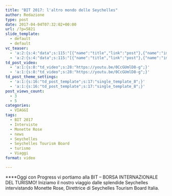 ```yaml
---
title: "BIT 2017: l'altro mondo delle Seychelles"
author: Redazione
type: post
date: 2017-04-04T07:32:02+00:00
url: /?p=5821
slide_template:
  - default
  - default
vc_teaser:
  - 'a:2:{s:4:"data";s:115:"[{"name":"title","link":"post"},{"name":"image","image":"featured","link":"none"},{"name":"text","mode":"excerpt"}]";s:7:"bgcolor";s:0:"";}'
  - 'a:2:{s:4:"data";s:115:"[{"name":"title","link":"post"},{"name":"image","image":"featured","link":"none"},{"name":"text","mode":"excerpt"}]";s:7:"bgcolor";s:0:"";}'
td_post_video:
  - 'a:1:{s:8:"td_video";s:28:"https://youtu.be/0CcGUmlD8-g";}'
  - 'a:1:{s:8:"td_video";s:28:"https://youtu.be/0CcGUmlD8-g";}'
td_post_theme_settings:
  - 'a:1:{s:16:"td_post_template";s:17:"single_template_8";}'
  - 'a:1:{s:16:"td_post_template";s:17:"single_template_8";}'
post_views_count:
  - 3
  - 5
categories:
  - VIAGGI
tags:
  - BIT 2017
  - Interviste
  - Monette Rose
  - news
  - Seychelles
  - Seychelles Tourism Board
  - turismo
  - Viaggi
format: video

---
```

****Oggi con Progress vi portiamo alla BIT &#8211; BORSA INTERNAZIONALE DEL TURISMO! Iniziamo il nostro viaggio dalle splendide Seychelles intervistando Monette Rose, Direttrice di Seychelles Tourism Board Italia.